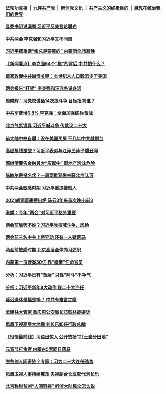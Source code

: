 

####  [法轮功真相](../../../../basic/blob/master/README.md?t=03071631) &nbsp;|&nbsp; [九评共产党](../../../../9ping.md/blob/master/README.md?t=03071631) &nbsp;|&nbsp; [解体党文化](../../../../jtdwh.md/blob/master/README.md?t=03071631)  &nbsp;|&nbsp; [共产主义的终极目的](../../../../gczydzjmd.md/blob/master/README.md?t=03071631) &nbsp;|&nbsp; [魔鬼在统治我们的世界](../../../../mgztzwmdsj.md/blob/master/README.md?t=03071631) 

#### [县委书记说漏嘴 习近平反美言论曝光](../pages/prog1138/a103068633.md?t=03071631) 

#### [中共两会 李克强和习近平又不同调](../pages/prog1138/a103068598.md?t=03071631) 

#### [习近平撂重话“帐总是要算的” 内蒙团全场寂静](../pages/prog1138/a103068162.md?t=03071631) 

#### [【新闻看点】李克强64个“稳”的背后 中共怕什么？](../pages/prog1138/a103067997.md?t=03071631) 

#### [章家敦爆中共崩溃关键：本世纪末人口数恐少于美国](../pages/prog1138/a103067990.md?t=03071631) 

#### [两会报告“打架” 李克强和汪洋各说各话](../pages/prog1138/a103067931.md?t=03071631) 

#### [周晓辉：习党校讲话14次提斗争 目标指向谁？](../pages/prog1138/a103067698.md?t=03071631) 

#### [中共军费增6.8% 李克强：全面加强练兵备战](../pages/prog1138/a103067327.md?t=03071631) 

#### [北京气氛诡异 习近平喊斗争 传禁议二十大](../pages/prog1138/a103067248.md?t=03071631) 

#### [前大陆中校自曝：没在美国买房 不几年中共就倒台](../pages/prog1138/a103067218.md?t=03071631) 

#### [高层抢钱激战？习近平表弟与江泽民孙子爆丑闻](../pages/prog1138/a103066564.md?t=03071631) 

#### [郭树清警告金融最大“灰犀牛” 房地产泡沫危险](../pages/prog1138/a103066543.md?t=03071631) 

#### [陈敏尔寄投名状？一周两批邓恢林获北京认可](../pages/prog1138/a103066508.md?t=03071631) 

#### [中共两会敏感时期 习近平重提接班人](../pages/prog1138/a103066468.md?t=03071631) 

#### [2021胡润富豪榜出炉 马云3年来首次跌出前3](../pages/prog1138/a103065918.md?t=03071631) 

#### [港媒：今年“两会”对习近平格外重要](../pages/prog1138/a103065754.md?t=03071631) 

#### [两会前局势不妙？习近平党校喊斗争、风险](../pages/prog1138/a103065225.md?t=03071631) 

#### [两会前三名中共上将异动 还有一人疑落马](../pages/prog1138/a103065033.md?t=03071631) 

#### [两会前敏感时期 北京高层全体向习述职](../pages/prog1138/a103064416.md?t=03071631) 

#### [内蒙第一贪涉案30亿 靠“猜拳”任命官员](../pages/prog1138/a103064313.md?t=03071631) 

#### [分析：习近平已有“备胎” 只怪“阿斗”不争气](../pages/prog1138/a103063292.md?t=03071631) 

#### [分析：习近平新年8大动作 谋二十大连任](../pages/prog1138/a103063233.md?t=03071631) 

#### [延迟退休是福是祸？ 中共有难言之隐](../pages/prog1138/a103063112.md?t=03071631) 

#### [孟建柱大管家 重庆原公安局长邓恢林被提诉](../pages/prog1138/a103063031.md?t=03071631) 

#### [凤凰卫视高层大地震 刘长乐卸任行政总裁](../pages/prog1138/a103063001.md?t=03071631) 

#### [【役情最前线】习语出惊人 公开赞扬“打土豪分田地”](../pages/prog1138/a103063007.md?t=03071631) 

#### [元宵节打贪官 内蒙古5官同日落马](../pages/prog1138/a103062431.md?t=03071631) 

#### [脱贫创人间奇迹？专家：习为二十大连任造势](../pages/prog1138/a103062339.md?t=03071631) 

#### [凤凰卫视人事持续震荡 央视副台长或取代刘长乐](../pages/prog1138/a103062246.md?t=03071631) 

#### [北京称脱贫创“人间奇迹” 听听大陆民众怎么说](../pages/prog1138/a103062229.md?t=03071631) 

